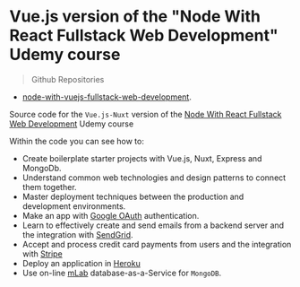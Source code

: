 # Vue.js version of the "Node With React Fullstack Web Development" Udemy course

> Github Repositories
- [node-with-vuejs-fullstack-web-development](https://github.com/peelmicro/node-with-vuejs-fullstack-web-development).

Source code for the `Vue.js-Nuxt` version of the [Node With React Fullstack Web Development](https://www.udemy.com/node-with-react-fullstack-web-development/) Udemy course

Within the code you can see how to:
- Create boilerplate starter projects with Vue.js, Nuxt, Express and MongoDb.
- Understand common web technologies and design patterns to connect them together.
- Master deployment techniques between the production and development environments.
- Make an app with [Google OAuth](https://developers.google.com/identity/protocols/OAuth2) authentication.
- Learn to effectively create and send emails from a backend server and the integration with [SendGrid](https://sendgrid.com/).
- Accept and process credit card payments from users and the integration with [Stripe](https://stripe.com/es)
- Deploy an application in [Heroku](https://www.heroku.com/)
- Use on-line [mLab](https://mlab.com/) database-as-a-Service for `MongoDB`.

